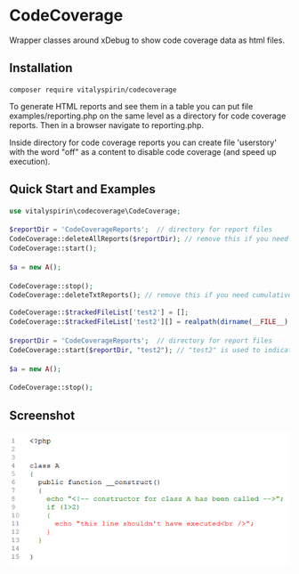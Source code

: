 # CodeCoverage

Wrapper classes around xDebug to show code coverage data as html files.

## Installation
```
composer require vitalyspirin/codecoverage
```
To generate HTML reports and see them in a table you can put file examples/reporting.php on the same level as a directory for code coverage reports. Then in a browser navigate to reporting.php.

Inside directory for code coverage reports you can create file 'userstory' with the word "off" as a content to disable code coverage (and speed up execution).

## Quick Start and Examples
```php
use vitalyspirin\codecoverage\CodeCoverage;

$reportDir = 'CodeCoverageReports';  // directory for report files 
CodeCoverage::deleteAllReports($reportDir); // remove this if you need cumulative coverage
CodeCoverage::start();

$a = new A();

CodeCoverage::stop();
CodeCoverage::deleteTxtReports(); // remove this if you need cumulative coverage
```


```php
CodeCoverage::$trackedFileList['test2'] = [];
CodeCoverage::$trackedFileList['test2'][] = realpath(dirname(__FILE__) . '/A.php');

$reportDir = 'CodeCoverageReports';  // directory for report files 
CodeCoverage::start($reportDir, "test2"); // "test2" is used to indicate which files should be analyzed.

$a = new A();

CodeCoverage::stop();
```

## Screenshot
![screenshot1.png](/docs/screenshot1.png "Code Coverage screenshot")
 
